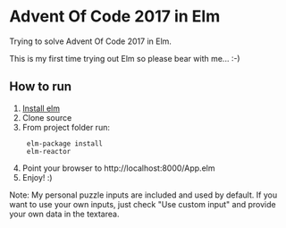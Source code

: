 # Advent Of Code 2017 in Elm

Trying to solve Advent Of Code 2017 in Elm. 

This is my first time trying out Elm so please bear with me...  :-)

## How to run

1. [Install elm](https://guide.elm-lang.org/install.html)
2. Clone source 
3. From project folder run:
   ```
    elm-package install
    elm-reactor
   ```
4. Point your browser to http://localhost:8000/App.elm
5. Enjoy! :)

Note: My personal puzzle inputs are included and used by default. 
If you want to use your own inputs, just check "Use custom input" 
and provide your own data in the textarea.



